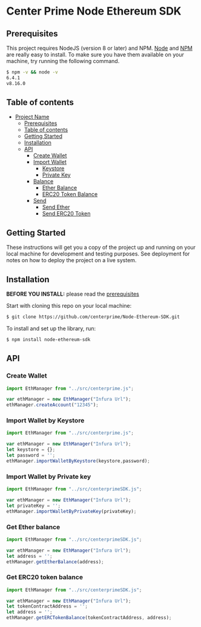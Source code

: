 # Center Prime Node Ethereum SDK

## Prerequisites

This project requires NodeJS (version 8 or later) and NPM.
[Node](http://nodejs.org/) and [NPM](https://npmjs.org/) are really easy to install.
To make sure you have them available on your machine,
try running the following command.

```sh
$ npm -v && node -v
6.4.1
v8.16.0
```

## Table of contents

- [Project Name](#project-name)
  - [Prerequisites](#prerequisites)
  - [Table of contents](#table-of-contents)
  - [Getting Started](#getting-started)
  - [Installation](#installation)
  - [API](#api)
    - [Create Wallet](#createwallet)
    - [Import Wallet](#importwallet)
      - [Keystore](#keystore)
      - [Private Key](#keystore)
    - [Balance](#balance)
      - [Ether Balance](#etherbalance)
      - [ERC20 Token Balance](#erc20tokenbalance)
    - [Send](#send)
      - [Send Ether](#sendether)
      - [Send ERC20 Token](#senderc20token)

## Getting Started

These instructions will get you a copy of the project up and running on your local machine for development and testing purposes. See deployment for notes on how to deploy the project on a live system.

## Installation

**BEFORE YOU INSTALL:** please read the [prerequisites](#prerequisites)

Start with cloning this repo on your local machine:

```sh
$ git clone https://github.com/centerprime/Node-Ethereum-SDK.git
```

To install and set up the library, run:

```sh
$ npm install node-ethereum-sdk
```

## API

### Create Wallet

```js
import EthManager from "../src/centerprime.js";

var ethManager = new EthManager("Infura Url");
ethManager.createAccount("12345");
```


### Import Wallet by Keystore

```js
import EthManager from "../src/centerprime.js";

var ethManager = new EthManager("Infura Url");
let keystore = {};
let password = '';
ethManager.importWalletByKeystore(keystore,password);
```

### Import Wallet by Private key

```js
import EthManager from "../src/centerprimeSDK.js";

var ethManager = new EthManager("Infura Url");
let privateKey = '';
ethManager.importWalletByPrivateKey(privateKey);
```

### Get Ether balance

```js
import EthManager from "../src/centerprimeSDK.js";

var ethManager = new EthManager("Infura Url");
let address = '';
ethManager.getEtherBalance(address);
```


### Get ERC20 token balance

```js
import EthManager from "../src/centerprimeSDK.js";

var ethManager = new EthManager("Infura Url");
let tokenContractAddress = '';
let address = '';
ethManager.getERCTokenBalance(tokenContractAddress, address);
```
